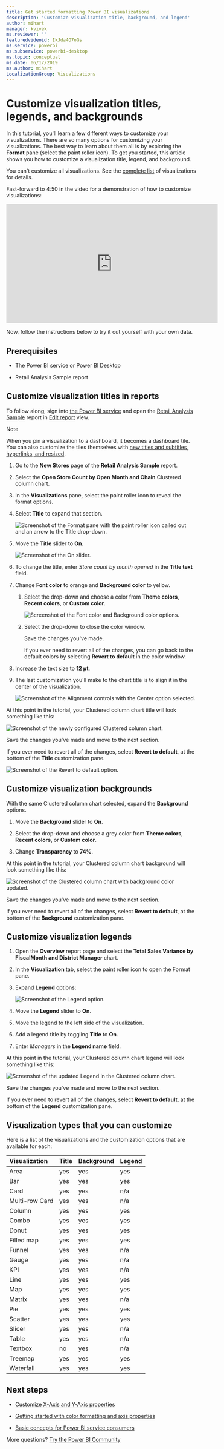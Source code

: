 ```yaml
---
title: Get started formatting Power BI visualizations
description: 'Customize visualization title, background, and legend'
author: mihart
manager: kvivek
ms.reviewer: ''
featuredvideoid: IkJda4O7oGs
ms.service: powerbi
ms.subservice: powerbi-desktop
ms.topic: conceptual
ms.date: 06/17/2019
ms.author: mihart
LocalizationGroup: Visualizations
---
```


# Customize visualization titles, legends, and backgrounds

In this tutorial, you'll learn a few different ways to customize your visualizations. There are so many options for customizing your visualizations. The best way to learn about them all is by exploring the **Format** pane (select the paint roller icon). To get you started, this article shows you how to customize a visualization title, legend, and background.

You can't customize all visualizations. See the [complete list](#visualization-types-that-you-can-customize) of visualizations for details.

Fast-forward to 4:50 in the video for a demonstration of how to customize visualizations:

<iframe width="560" height="315" src="https://www.youtube.com/embed/IkJda4O7oGs" frameborder="0" allowfullscreen></iframe>

Now, follow the instructions below to try it out yourself with your own data.

## Prerequisites

- The Power BI service or Power BI Desktop

- Retail Analysis Sample report

## Customize visualization titles in reports

To follow along, sign into [the Power BI service](https://app.powerbi.com) and open the [Retail Analysis Sample](../sample-datasets.md) report in [Edit report](../service-interact-with-a-report-in-editing-view.md) view.

> [!NOTE]
> When you pin a visualization to a dashboard, it becomes a dashboard tile. You can also customize the tiles themselves with [new titles and subtitles, hyperlinks, and resized](../service-dashboard-edit-tile.md).

1. Go to the **New Stores** page of the **Retail Analysis Sample** report.

1. Select the **Open Store Count by Open Month and Chain** Clustered column chart.

1. In the **Visualizations** pane, select the paint roller icon to reveal the format options.

1. Select **Title** to expand that section.

   ![Screenshot of the Format pane with the paint roller icon called out and an arrow to the Title drop-down.](media/power-bi-visualization-customize-title-background-and-legend/power-bi-formatting-menu.png)

1. Move the **Title** slider to **On**.

   ![Screenshot of the On slider.](media/power-bi-visualization-customize-title-background-and-legend/onoffslider.png)

1. To change the title, enter *Store count by month opened* in the **Title text** field.

1. Change **Font color** to orange and **Background color** to yellow.

    1. Select the drop-down and choose a color from **Theme colors**, **Recent colors**, or **Custom color**.

        ![Screenshot of the Font color and Background color options.](media/power-bi-visualization-customize-title-background-and-legend/customizecolorpicker.png)

    1. Select the drop-down to close the color window.

       Save the changes you've made.

       If you ever need to revert all of the changes, you can go back to the default colors by selecting **Revert to default** in the color window.

1. Increase the text size to **12 pt**.

1. The last customization you'll make to the chart title is to align it in the center of the visualization.

    ![Screenshot of the Alignment controls with the Center option selected.](media/power-bi-visualization-customize-title-background-and-legend/customizealign.png)

At this point in the tutorial, your Clustered column chart title will look something like this:

![Screenshot of the newly configured Clustered column chart.](media/power-bi-visualization-customize-title-background-and-legend/tutorialprogress1.png)

Save the changes you've made and move to the next section.

If you ever need to revert all of the changes, select **Revert to default**, at the bottom of the **Title** customization pane.

![Screenshot of the Revert to default option.](media/power-bi-visualization-customize-title-background-and-legend/revertall.png)

## Customize visualization backgrounds

With the same Clustered column chart selected, expand the **Background** options.

1. Move the **Background** slider to **On**.

1. Select the drop-down and choose a grey color from **Theme colors**, **Recent colors**, or **Custom color**.

1. Change **Transparency** to **74%**.

At this point in the tutorial, your Clustered column chart background will look something like this:

![Screenshot of the Clustered column chart with background color updated.](media/power-bi-visualization-customize-title-background-and-legend/power-bi-customize-background.png)

Save the changes you've made and move to the next section.

If you ever need to revert all of the changes, select **Revert to default**, at the bottom of the **Background** customization pane.

## Customize visualization legends

1. Open the **Overview** report page and select the **Total Sales Variance by FiscalMonth and District Manager** chart.

1. In the **Visualization** tab, select the paint roller icon to open the Format pane.

1. Expand **Legend** options:

      ![Screenshot of the Legend option.](media/power-bi-visualization-customize-title-background-and-legend/legend.png)

1. Move the **Legend** slider to **On**.

1. Move the legend to the left side of the visualization.

1. Add a legend title by toggling **Title** to **On**.

1. Enter *Managers* in the **Legend name** field.

At this point in the tutorial, your Clustered column chart legend will look something like this:

![Screenshot of the updated Legend in the Clustered column chart.](media/power-bi-visualization-customize-title-background-and-legend/legend-move.png)

Save the changes you've made and move to the next section.

If you ever need to revert all of the changes, select **Revert to default**, at the bottom of the **Legend** customization pane.

## Visualization types that you can customize

Here is a list of the visualizations and the customization options that are available for each:

| Visualization | Title | Background | Legend |
|:--- |:--- |:--- |:--- |
| Area | yes | yes |yes |
| Bar | yes | yes |yes |
| Card | yes | yes |n/a |
| Multi-row Card | yes | yes | n/a |
| Column | yes | yes | yes |
| Combo | yes | yes | yes |
| Donut | yes | yes | yes |
| Filled map | yes | yes | yes |
| Funnel | yes | yes | n/a |
| Gauge | yes | yes | n/a |
| KPI | yes | yes | n/a |
| Line | yes | yes | yes |
| Map | yes | yes | yes |
| Matrix | yes | yes | n/a |
| Pie | yes | yes | yes |
| Scatter | yes | yes | yes |
| Slicer | yes | yes | n/a |
| Table | yes | yes | n/a |
| Textbox | no | yes | n/a |
| Treemap | yes | yes | yes |
| Waterfall | yes | yes | yes |

## Next steps

- [Customize X-Axis and Y-Axis properties](power-bi-visualization-customize-x-axis-and-y-axis.md)

- [Getting started with color formatting and axis properties](service-getting-started-with-color-formatting-and-axis-properties.md)

- [Basic concepts for Power BI service consumers](../consumer/end-user-basic-concepts.md)

More questions? [Try the Power BI Community](http://community.powerbi.com/)
